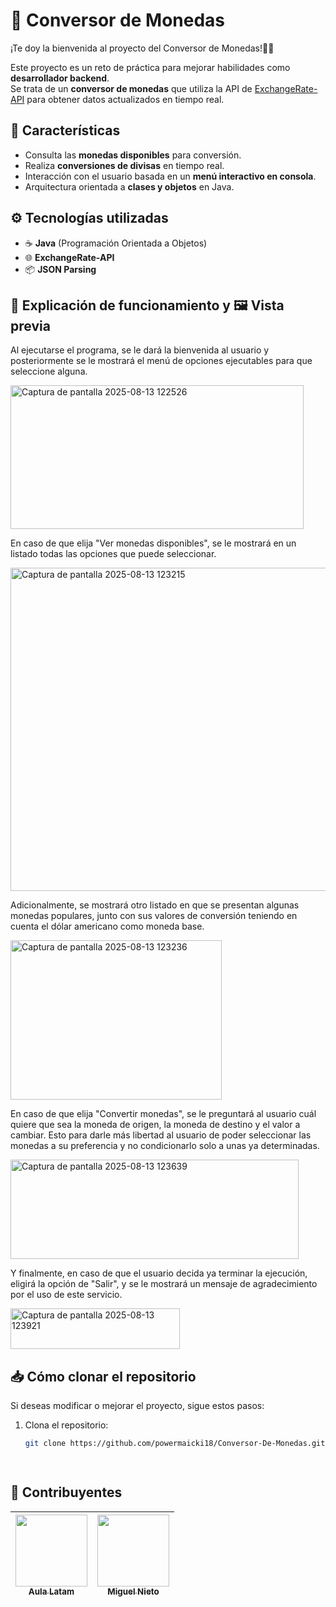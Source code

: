 # 💱 Conversor de Monedas

¡Te doy la bienvenida al proyecto del Conversor de Monedas!🥳🎉

Este proyecto es un reto de práctica para mejorar habilidades como **desarrollador backend**.  
Se trata de un **conversor de monedas** que utiliza la API de [ExchangeRate-API](https://www.exchangerate-api.com/) para obtener datos actualizados en tiempo real.  

## 🚀 Características
- Consulta las **monedas disponibles** para conversión.
- Realiza **conversiones de divisas** en tiempo real.
- Interacción con el usuario basada en un **menú interactivo en consola**.
- Arquitectura orientada a **clases y objetos** en Java.

## ⚙️ Tecnologías utilizadas
- ☕ **Java** (Programación Orientada a Objetos)
- 🌐 **ExchangeRate-API**
- 📦 **JSON Parsing**

## 📸 Explicación de funcionamiento y 🖼 Vista previa

Al ejecutarse el programa, se le dará la bienvenida al usuario y posteriormente se le mostrará el menú de opciones ejecutables para que seleccione alguna.

<img width="469" height="230" alt="Captura de pantalla 2025-08-13 122526" src="https://github.com/user-attachments/assets/a8443968-55fb-47c9-927d-93b131495f85" />

En caso de que elija "Ver monedas disponibles", se le mostrará en un listado todas las opciones que puede seleccionar. 

<img width="553" height="517" alt="Captura de pantalla 2025-08-13 123215" src="https://github.com/user-attachments/assets/e166b080-b718-440b-a58b-e52c1b341f41" />

Adicionalmente, se mostrará otro listado en que se presentan algunas monedas populares, junto con sus valores de conversión teniendo en cuenta el dólar americano como moneda base.

<img width="338" height="255" alt="Captura de pantalla 2025-08-13 123236" src="https://github.com/user-attachments/assets/7c927edf-1d81-4f3e-a024-94c8dff6355e" />

En caso de que elija "Convertir monedas", se le preguntará al usuario cuál quiere que sea la moneda de origen, la moneda de destino y el valor a cambiar. Esto para darle más libertad al usuario de poder seleccionar las monedas a su preferencia y no condicionarlo solo a unas ya determinadas. 

<img width="461" height="159" alt="Captura de pantalla 2025-08-13 123639" src="https://github.com/user-attachments/assets/0339a4f6-cf55-4ed3-a98e-78d2022573fd" />

Y finalmente, en caso de que el usuario decida ya terminar la ejecución, eligirá la opción de "Salir", y se le mostrará un mensaje de agradecimiento por el uso de este servicio. 

<img width="271" height="65" alt="Captura de pantalla 2025-08-13 123921" src="https://github.com/user-attachments/assets/30d65d86-8f67-4f61-9a74-459da26189fe" />


## 📥 Cómo clonar el repositorio

Si deseas modificar o mejorar el proyecto, sigue estos pasos:

1. Clona el repositorio:  
   ```sh
   git clone https://github.com/powermaicki18/Conversor-De-Monedas.git

  
 ## 🚀 Contribuyentes 
| [<img src = "https://github.com/user-attachments/assets/60d4adcc-22ef-450b-9762-3a3f2f5525d0" width=115><br><sub>Aula Latam</sub>](https://github.com/user-attachments/assets/60d4adcc-22ef-450b-9762-3a3f2f5525d0) |  [<img src = "https://github.com/user-attachments/assets/f8c1edf3-aed5-49e2-8698-e181b2b68cc2" width=115><br><sub>Miguel Nieto</sub>](https://github.com/user-attachments/assets/f8c1edf3-aed5-49e2-8698-e181b2b68cc2)|
| :---: | :---: |

